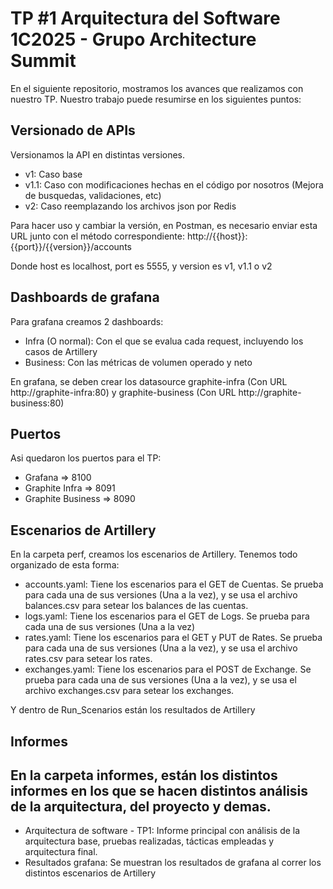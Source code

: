# TP #1 Arquitectura del Software 1C2025 - Grupo Architecture Summit

En el siguiente repositorio, mostramos los avances que realizamos con nuestro TP.
Nuestro trabajo puede resumirse en los siguientes puntos: 

## Versionado de APIs
Versionamos la API en distintas versiones. 
- v1: Caso base
- v1.1: Caso con modificaciones hechas en el código por nosotros (Mejora de busquedas, validaciones, etc)
- v2: Caso reemplazando los archivos json por Redis

Para hacer uso y cambiar la versión, en Postman, es necesario enviar esta URL junto con el método correspondiente: http://{{host}}:{{port}}/{{version}}/accounts

Donde host es localhost, port es 5555, y version es v1, v1.1 o v2

## Dashboards de grafana
Para grafana creamos 2 dashboards:
- Infra (O normal): Con el que se evalua cada request, incluyendo los casos de Artillery
- Business: Con las métricas de volumen operado y neto

En grafana, se deben crear los datasource graphite-infra (Con URL http://graphite-infra:80) y graphite-business (Con URL http://graphite-business:80)

## Puertos 
Asi quedaron los puertos para el TP:
- Grafana => 8100
- Graphite Infra => 8091
- Graphite Business => 8090

## Escenarios de Artillery 
En la carpeta perf, creamos los escenarios de Artillery. Tenemos todo organizado de esta forma:
- accounts.yaml: Tiene los escenarios para el GET de Cuentas. Se prueba para cada una de sus
versiones (Una a la vez), y se usa el archivo balances.csv para setear los balances de las cuentas.
- logs.yaml: Tiene los escenarios para el GET de Logs. Se prueba para cada una de sus versiones 
(Una a la vez)
- rates.yaml: Tiene los escenarios para el GET y PUT de Rates. Se prueba para cada una de sus 
versiones (Una a la vez), y se usa el archivo rates.csv para setear los rates.
- exchanges.yaml: Tiene los escenarios para el POST de Exchange. Se prueba para cada una de sus 
versiones (Una a la vez), y se usa el archivo exchanges.csv para setear los exchanges.

Y dentro de Run_Scenarios están los resultados de Artillery

## Informes
En la carpeta informes, están los distintos informes en los que se hacen distintos análisis
de la arquitectura, del proyecto y demas.
- 
- Arquitectura de software - TP1: Informe principal con análisis de la arquitectura base, pruebas realizadas, tácticas empleadas y arquitectura final.
- Resultados grafana: Se muestran los resultados de grafana al correr los distintos escenarios
de Artillery
